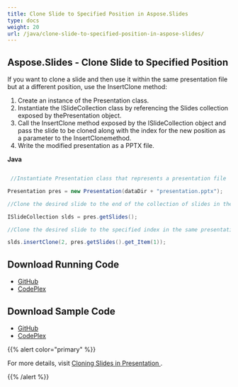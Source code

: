 ```yaml
---
title: Clone Slide to Specified Position in Aspose.Slides
type: docs
weight: 20
url: /java/clone-slide-to-specified-position-in-aspose-slides/
---
```


## **Aspose.Slides - Clone Slide to Specified Position**
If you want to clone a slide and then use it within the same presentation file but at a different position, use the InsertClone method:

1. Create an instance of the Presentation class.
1. Instantiate the ISlideCollection class by referencing the Slides collection exposed by thePresentation object.
1. Call the InsertClone method exposed by the ISlideCollection object and pass the slide to be cloned along with the index for the new position as a parameter to the InsertClonemethod.
1. Write the modified presentation as a PPTX file.

**Java**

``` java

 //Instantiate Presentation class that represents a presentation file

Presentation pres = new Presentation(dataDir + "presentation.pptx");

//Clone the desired slide to the end of the collection of slides in the same presentation

ISlideCollection slds = pres.getSlides();

//Clone the desired slide to the specified index in the same presentation

slds.insertClone(2, pres.getSlides().get_Item(1));

```
## **Download Running Code**
- [GitHub](https://github.com/aspose-slides/Aspose.Slides-for-Java/releases)
- [CodePlex](https://archive.codeplex.com/?p=asposeslidesjavapptx4j)
## **Download Sample Code**
- [GitHub](https://github.com/aspose-slides/Aspose.Slides-for-Java)
- [CodePlex](https://archive.codeplex.com/?p=asposeslidesjavapptx4j)

{{% alert color="primary" %}} 

For more details, visit [Cloning Slides in Presentation ](http://docs.aspose.com:8082/docs/display/slidesjava/Cloning+Slides+in+Presentation#CloningSlidesinPresentation-cloneSlide2).

{{% /alert %}}
